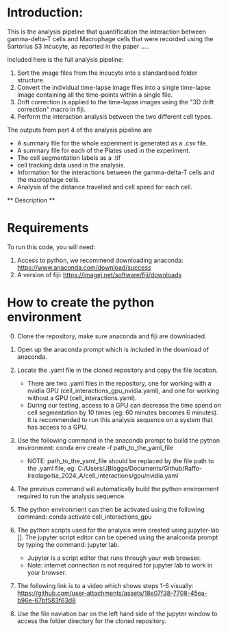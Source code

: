 # **Introduction**: 

This is the analysis pipeline that quantification the interaction between gamma-delta-T cells and Macrophage cells that were recorded using the Sartorius S3 incucyte, as reported in the paper ..... 

Included here is the full analysis pipeline: 
  1. Sort the image files from the incucyte into a standardised folder structure.
  2. Convert the individual time-lapse image files into a single time-lapse image containing all the time-points within a single file.
  3. Drift correction is applied to the time-lapse images using the "3D drift correction" macro in fiji.
  4. Perform the interaction analysis between the two different cell types.

The outputs from part 4 of the analysis pipeline are
  - A summary file for the whole experiment is generated as a .csv file.
  - A summary file for each of the Plates used in the experiment.
  - The cell segmentation labels as a .tif
  - cell tracking data used in the analysis.
  - Information for the interactions between the gamma-delta-T cells and the macrophage cells.
  - Analysis of the distance travelled and cell speed for each cell.

** Description ** 


# **Requirements** 

To run this code, you will need: 
  1. Access to python, we recommend downloading anaconda: https://www.anaconda.com/download/success
  2. A version of fiji: https://imagej.net/software/fiji/downloads

# **How to create the python environment**

  0. Clone the repository, make sure anaconda and fiji are downloaded. 

  1. Open up the anaconda prompt which is included in the download of anaconda.

  2. Locate the .yaml file in the cloned repository and copy the file location.
     - There are two .yaml files in the repository, one for working with a nvidia GPU (cell_interactions_gpu_nvidia.yaml), and one for working without a GPU (cell_interactions.yaml).
     - During our testing, access to a GPU can decrease the time spend on cell segmentation by 10 times (eg: 60 minutes becomes 6 minutes). It is recommended to run this analysis sequence on a system that has access to a GPU.

  3. Use the following command in the anaconda prompt to build the python environment: conda env create -f path_to_the_yaml_file
     - NOTE: path_to_the_yaml_file should be replaced by the file path to the .yaml file, eg: C:/Users/JBloggs/Documents/Github/Raffo-Iraolagoitia_2024_A/cell_interactions/gpu/nvidia.yaml

  4. The previous command will automatically build the python environment required to run the analysis sequence.

  5. The python environment can then be activated using the following command: conda activate cell_interactions_gpu

  6. The python scripts used for the analysis were created using jupyter-lab []. The jupyter script editor can be opened using the analconda prompt by typing the command: jupyter lab.
      - Jupyter is a script editor that runs through your web browser.
      - Note: internet connection is not required for jupyter lab to work in your browser. 

  7. The following link is to a video which shows steps 1-6 visually: 
      https://github.com/user-attachments/assets/18e07f38-7708-45ea-b96e-67bf583f63d8

  8. Use the file naviation bar on the left hand side of the jupyter window to access the folder directory for the cloned repository.




